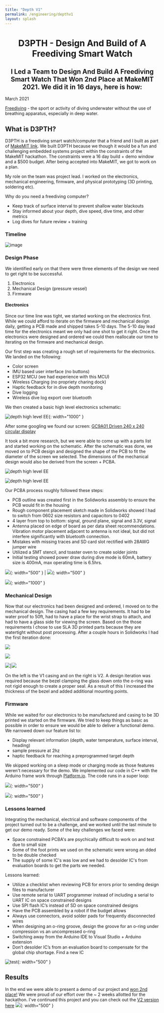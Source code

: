 ```yaml
---
title: "Depth V1"
permalink: /engineering/depthv1
layout: splash
---
```


<h1 style="text-align: center;">D3PTH - Design And Build of A Freediving Smart Watch</h1>
<h2 style="text-align: center;">I Led a Team to Design And Build A Freediving Smart Watch That Won 2nd Place at MakeMIT 2021. We did it in 16 days, here is how:  </h2>
<h10 style="text-align: left;">March 2021  </h10>

[Freediving](https://en.wikipedia.org/wiki/Freediving) - the sport or activity of diving underwater without the use of breathing apparatus, especially in deep water.

## What is D3PTH?
D3PTH is a freediving smart watch/computer that a friend and I built as part of [MakeMIT link](https://www.devpost.com/software/d3pth). We built D3PTH because we though it would be a fun and challenging embedded systems project within the constraints of the MakeMIT hackathon. The constraints were a 16 day build + demo window and a $500 budget. After being accepted into MakeMIT, we got to work on a plan.

My role on the team was project lead. I worked on the electronics, mechanical engineering, firmware, and physical prototyping (3D printing, soldering etc).

Why do you need a freediving computer? 
- Keep track of surface interval to prevent shallow water blackouts
- Stay informed about your depth, dive speed, dive time, and other metrics
- Log dives for future review + training

### Timeline 

![image](/assets/images/d3pth_timeline.png)

### Design Phase

We identified early on that there were three elements of the design we need to get right to be successful. 
1. Electronics
2. Mechanical Design (pressure vessel)
3. Firmware

#### Electronics

Since our time line was tight, we started working on the electronics first. While we could afford to iterate on the firmware and mechanical design daily, getting a PCB made and shipped takes 5-10 days. The 5-10 day lead time for the electronics meant we only had one shot to get it right. Once the electronics were designed and ordered we could then reallocate our time to iterating on the firmware and mechanical design.

Our first step was creating a rough set of requirements for the electronics. We landed on the following:

- Color screen
- IMU based user interface (no buttons)
- ESP32 MCU (we had experience with this MCU)
- Wireless Charging (no propriety charing dock)
- Haptic feedback for in dive depth monitoring
- Dive logging 
- Wireless dive log export over bluetooth

We then created a basic high level electronics schematic: 

![depth high level EE](/assets/images/d3pth_ee_highlvl.png){: width="1000" }

After some googling we found our screen: [GC9A01 Driven 240 x 240 circular display](https://www.makerfabs.com/desfile/files/ER-TFTM1.28-1_Datasheet.pdf)

It took a bit more research, but we were able to come up with a parts list and started working on the schematic. After the schematic was done, we moved on to PCB design and designed the shape of the PCB to fit the diameter of the screen we selected. The dimensions of the mechanical design would also be derived from the screen + PCBA.


![depth high level EE](/assets/images/d3pth_ee_parts_table.png)

![depth high level EE](/assets/images/d3pth_ee_sch.png)

Our PCBA process roughly followed these steps:

- PCB outline was created first in the Solidworks assembly to ensure the PCB would fit in the housing 
- Rough component placement sketch made in Solidworks showed I had to switch from 0602 size resistors and capacitors to 0402
- 4 layer from top to bottom: signal, ground plane, signal and 3.3V, signal
- Antenna placed on edge of board as per data sheet recommendations. Vibration motor placement adjacent to antenna is not ideal, but did not interfere significantly with bluetooth connection.
- Mistakes with missing traces and SD card slot rectified with 28AWG jumper wire
- Utilized a SMT stencil, and toaster oven to create solder joints
- Initial testing showed power draw during dive mode is 60mA, battery size is 400mA, max operating time is 6.5hrs.

![](/assets/images/d3pth_pcb_render.png){: width="500" }  |  ![](/assets/images/d3pth_oven.png){: width="500" }

![](/assets/images/depthv1_IRL_pcba.png){: width="1000" }

### Mechanical Design

Now that our electronics had been designed and ordered, I moved on to the mechanical design. The casing had a few key requirements. It had to be water proof to 50ft, had to have a place for the wrist strap to attach, and had to have a glass side for viewing the screen. Based on the those requirements I chose to use SLA 3D printed parts because they are watertight without post processing. After a couple hours in Solidworks I had the first iteration done: 


![](/assets/images/depth_meche_exploded.png)  

![](/assets/images/depth_meche_cross_section.png)

![](/assets/images/depth_3D_print.png)|![](/assets/images/depth_meche_v2.png)

On the left is the V1 casing and on the right is V2. A design iteration was required because the bezel clamping the glass down onto the o-ring was not rigid enough to create a proper seal. As a result of this I increased the thickness of the bezel and added additional mounting points. 

### Firmware

While we waited for our electronics to be manufactured and casing to be 3D printed we started on the firmware. We tried to keep things as basic as possible in order to ensure we would be able to deliver a functional demo. We narrowed down our feature list to:

- Display relevant information (depth, water temperature, surface interval, heading)
- sample pressure at 2hz
- haptic feedback for reaching a preprogrammed target depth

We skipped working on a sleep mode or charging mode as those features weren't necessary for the demo. We implemented our code in C++ with the Arduino frame work through [Platform.io](https://platformio.org/). The code runs in a super loop:

![](/assets/images/d3pth_fw.png){: width="500" }

![](/assets/images/depthv1_firmware_screens.png){: width="500" }


### Lessons learned

Integrating the mechanical, electrical and software components of the project turned out to be a challenge, and we worked until the last minute to get our demo ready. Some of the key challenges we faced were: 
- Space constrained PCBA's are psychically difficult to work on and test due to small size
- Some of the foot prints we used on the schematic were wrong an dded to be double checked
- The supply of some IC's was low and we had to desolder IC's from evaluation boards to get the parts we needed.

Lessons learned:
- Utilize a checklist when reviewing PCB for errors prior to sending design files to manufacturer
- Use remote serial to UART programmer instead of including a serial to UART IC on space constrained designs
- Use SPI flash IC’s instead of SD on space constrained designs
- Have the PCB assembled by a robot if the budget allows
- Always use connectors, avoid solder pads for frequently disconnected wires
- When designing an o-ring groove, design the groove for an o-ring under compression vs an uncompressed o-ring
- Switching away from the Arduino IDE to Visual Studio + Arduino extension 
- Don’t desolder IC’s from an evaluation board to compensate for the global chip shortage. Find a new IC

![test](/assets/images/depthv1_lessons.png){: width="500" }


## Results

In the end we were able to present a demo of our project and [won 2nd place!](https://devpost.com/software/d3pth) We were proud of our effort over the ~ 2 weeks allotted for the hackathon. I've continued this project and you can check out the [V2 version here](/engineering/depthv2/)
![](/assets/images/depthv1_on_arm.png){: width="500" }

